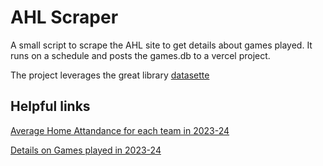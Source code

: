 # AHL Scraper

A small script to scrape the AHL site to get details about games played. It runs on a schedule and posts the games.db to a vercel project. 

The project leverages the great library [datasette](https://datasette.io/)


## Helpful links

[Average Home Attandance for each team in 2023-24](https://ahl-data.ryancheley.com/games?sql=select+home_team%0D%0A%2C+sum%28game_attendance%29%0D%0A%2C+avg%28game_attendance%29%0D%0A%2C+count%28game_attendance%29%0D%0Afrom+games+%0D%0Awhere+game_date+%3E%3D+%272023-10-13%27%0D%0Agroup+by+home_team%0D%0Aorder+by+avg%28game_attendance%29+desc%0D%0A)

[Details on Games played in 2023-24](https://ahl-data.ryancheley.com/games?sql=select+sum%28home_team_score%29+as+%27Total+Goals%27%0D%0A%2C+sum%28game_attendance%29+as+%27Total+Home+Team+Attendance%27%0D%0A%2C+Round%28avg%28game_attendance%29%2C+0%29+as+%27Average+Home+Team+Attendance%27%0D%0A%2C+count%28*%29+as+%27Games+Player%27%0D%0A%2C+round%28sum%28home_team_score%29+*+1.0+%2F+count%28*%29%2C+2%29+as+%27Average+Goals+Per+Game%27%0D%0A%2C+%27Home%27+as+%27Location%27%0D%0Afrom+games+g%0D%0Ainner+join+dim_date+dd+on+g.game_date+%3D+dd.date%0D%0Awhere+dd.season+%3D+%3Aseason%0D%0Aand+home_team+%3D+%3Ateam%0D%0Aunion+all%0D%0Aselect+sum%28away_team_score%29%0D%0A%2C+sum%28game_attendance%29%0D%0A%2C+avg%28game_attendance%29%0D%0A%2C+count%28*%29%0D%0A%2C+round%28sum%28away_team_score%29+*+1.0+%2F+count%28*%29%2C2%29+as+%27Average+Goals+Per+Game%27%0D%0A%2C+%27Away%27%0D%0Afrom+games+g%0D%0Ainner+join+dim_date+dd+on+g.game_date+%3D+dd.date%0D%0Awhere+dd.season+%3D+%3Aseason%0D%0Aand+away_team+%3D+%3Ateam%0D%0A%0D%0A%0D%0A&team=Coachella+Valley+Firebirds&season=2023-24)
